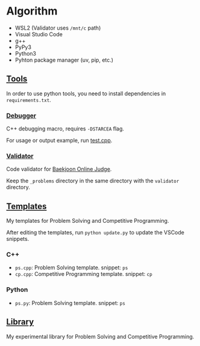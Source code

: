 # Algorithm

- WSL2 (Validator uses `/mnt/c` path)
- Visual Studio Code
- g++
- PyPy3
- Python3
- Pyhton package manager (uv, pip, etc.)

## [Tools](./tools)

In order to use python tools, you need to install dependencies in `requirements.txt`.

### [Debugger](./tools/debugger)

C++ debugging macro, requires `-DSTARCEA` flag.

For usage or output example, run [test.cpp](./tools/debugger/test.cpp).

### [Validator](./tools/validator)

Code validator for [Baekjoon Online Judge](https://www.acmicpc.net/).

Keep the `_problems` directory in the same directory with the `validator` directory.

## [Templates](./templates)

My templates for Problem Solving and Competitive Programming.

After editing the templates, run `python update.py` to update the VSCode snippets.

### C++

- `ps.cpp`: Problem Solving template. snippet: `ps`
- `cp.cpp`: Competitive Programming template. snippet: `cp`

### Python

- `ps.py`: Problem Solving template. snippet: `ps`

## [Library](./library)

My experimental library for Problem Solving and Competitive Programming.

